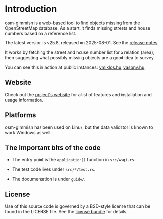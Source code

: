 # Introduction

osm-gimmisn is a web-based tool to find objects missing from the OpenStreetMap database. As a start,
it finds missing streets and house numbers based on a reference list.

The latest version is v25.8, released on 2025-08-01. See the [release notes](news.md).

It works by fetching the street and house number list for a relation (area), then suggesting what
possibly missing objects are a good idea to survey.

You can see this in action at public instances: [vmiklos.hu](https://osm-gimmisn.vmiklos.hu/),
[vasony.hu](https://osm.vasony.hu/).

## Website

Check out the [project's website](https://vmiklos.hu/osm-gimmisn/) for a list of features and
installation and usage information.

## Platforms

osm-gimmisn has been used on Linux, but the data validator is known to work Windows as well.

## The important bits of the code

- The entry point is the `application()` function in `src/wsgi.rs`.

- The test code lives under `src/*/test.rs`.

- The documentation is under `guide/`.

## License

Use of this source code is governed by a BSD-style license that can be found in the LICENSE file.
See the [license bundle](license.html) for details.
